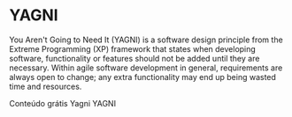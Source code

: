 # YAGNI

You Aren't Going to Need It (YAGNI) is a software design principle from the Extreme Programming (XP) framework that states when developing software, functionality or features should not be added until they are necessary. Within agile software development in general, requirements are always open to change; any extra functionality may end up being wasted time and resources.

<ResourceGroupTitle>Conteúdo grátis</ResourceGroupTitle>
<BadgeLink colorScheme='yellow' badgeText='Read' href='https://martinfowler.com/bliki/Yagni.html'>Yagni</BadgeLink>
<BadgeLink colorScheme='yellow' badgeText='Read' href='https://deviq.com/principles/yagni'>YAGNI</BadgeLink>
